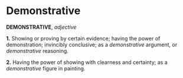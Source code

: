 # Demonstrative

**DEMONSTRATIVE**, _adjective_

**1.** Showing or proving by certain evidence; having the power of demonstration; invincibly conclusive; as a _demonstrative_ argument, or _demonstrative_ reasoning.

**2.** Having the power of showing with clearness and certainty; as a _demonstrative_ figure in painting.